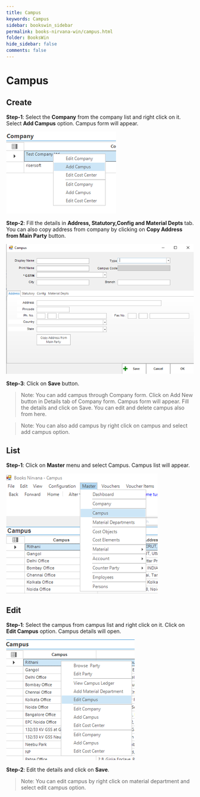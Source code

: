 ```yaml
---
title: Campus
keywords: Campus
sidebar: bookswin_sidebar
permalink: books-nirvana-win/campus.html
folder: BooksWin
hide_sidebar: false
comments: false
---
```


# Campus

## Create 

**Step-1**: Select the **Company** from the company list and right click on it. Select **Add Campus** option. Campus form will appear.

![](/images/CampusCreateSelectMenu.png)

**Step-2**: Fill the details in **Address, Statutory,Config and Material Depts** tab. You can also copy address from company by clicking on **Copy Address from Main Party** button.

![](/images/CampusCreateSelectForm.png)

**Step-3**: Click on **Save** button. 

>Note: You can add campus through Company form. Click on Add New button in Details tab of Company form. Campus form will appear. Fill the details and click on Save. You can edit and delete campus also from here. 

>Note: You can also add campus by right click on campus and select add campus option.

## List 

**Step-1**: Click on **Master** menu and select Campus. Campus list will appear.

![](/images/CampusList.png)

## Edit

**Step-1**: Select the campus from campus list and right click on it. Click on **Edit Campus** option. Campus details will open.  

![](/images/CampusEdit.png)

**Step-2**: Edit the details and click on **Save**.

>Note: You can edit campus by right click on material department and select edit campus option.
